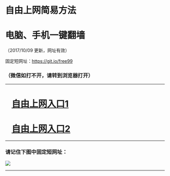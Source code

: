 ﻿# 自由上网简易方法

# 电脑、手机一键翻墙

（2017/10/09 更新，网址有效）

固定短网址：https://git.io/free99

### （微信如打不开，请转到浏览器打开）


***





# &nbsp;&nbsp; <a href="http://ft478321642.fwq-tz-1001.info/fwqtz01.html?t=100900124507 " target="_blank">自由上网入口1</a>
# &nbsp;&nbsp; <a href="http://ft2889722719.fwq-tz-1002.info/fwqtz02.html?t=100900126751 " target="_blank">自由上网入口2</a>
***

### 请记住下图中固定短网址：

<img src="https://s3-us-west-2.amazonaws.com/fwq-1001/yjfq-20170905okok.png" /> 


***


